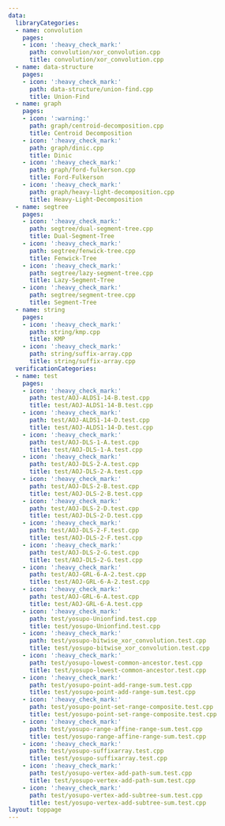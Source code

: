 ```yaml
---
data:
  libraryCategories:
  - name: convolution
    pages:
    - icon: ':heavy_check_mark:'
      path: convolution/xor_convolution.cpp
      title: convolution/xor_convolution.cpp
  - name: data-structure
    pages:
    - icon: ':heavy_check_mark:'
      path: data-structure/union-find.cpp
      title: Union-Find
  - name: graph
    pages:
    - icon: ':warning:'
      path: graph/centroid-decomposition.cpp
      title: Centroid Decomposition
    - icon: ':heavy_check_mark:'
      path: graph/dinic.cpp
      title: Dinic
    - icon: ':heavy_check_mark:'
      path: graph/ford-fulkerson.cpp
      title: Ford-Fulkerson
    - icon: ':heavy_check_mark:'
      path: graph/heavy-light-decomposition.cpp
      title: Heavy-Light-Decomposition
  - name: segtree
    pages:
    - icon: ':heavy_check_mark:'
      path: segtree/dual-segment-tree.cpp
      title: Dual-Segment-Tree
    - icon: ':heavy_check_mark:'
      path: segtree/fenwick-tree.cpp
      title: Fenwick-Tree
    - icon: ':heavy_check_mark:'
      path: segtree/lazy-segment-tree.cpp
      title: Lazy-Segment-Tree
    - icon: ':heavy_check_mark:'
      path: segtree/segment-tree.cpp
      title: Segment-Tree
  - name: string
    pages:
    - icon: ':heavy_check_mark:'
      path: string/kmp.cpp
      title: KMP
    - icon: ':heavy_check_mark:'
      path: string/suffix-array.cpp
      title: string/suffix-array.cpp
  verificationCategories:
  - name: test
    pages:
    - icon: ':heavy_check_mark:'
      path: test/AOJ-ALDS1-14-B.test.cpp
      title: test/AOJ-ALDS1-14-B.test.cpp
    - icon: ':heavy_check_mark:'
      path: test/AOJ-ALDS1-14-D.test.cpp
      title: test/AOJ-ALDS1-14-D.test.cpp
    - icon: ':heavy_check_mark:'
      path: test/AOJ-DLS-1-A.test.cpp
      title: test/AOJ-DLS-1-A.test.cpp
    - icon: ':heavy_check_mark:'
      path: test/AOJ-DLS-2-A.test.cpp
      title: test/AOJ-DLS-2-A.test.cpp
    - icon: ':heavy_check_mark:'
      path: test/AOJ-DLS-2-B.test.cpp
      title: test/AOJ-DLS-2-B.test.cpp
    - icon: ':heavy_check_mark:'
      path: test/AOJ-DLS-2-D.test.cpp
      title: test/AOJ-DLS-2-D.test.cpp
    - icon: ':heavy_check_mark:'
      path: test/AOJ-DLS-2-F.test.cpp
      title: test/AOJ-DLS-2-F.test.cpp
    - icon: ':heavy_check_mark:'
      path: test/AOJ-DLS-2-G.test.cpp
      title: test/AOJ-DLS-2-G.test.cpp
    - icon: ':heavy_check_mark:'
      path: test/AOJ-GRL-6-A-2.test.cpp
      title: test/AOJ-GRL-6-A-2.test.cpp
    - icon: ':heavy_check_mark:'
      path: test/AOJ-GRL-6-A.test.cpp
      title: test/AOJ-GRL-6-A.test.cpp
    - icon: ':heavy_check_mark:'
      path: test/yosupo-Unionfind.test.cpp
      title: test/yosupo-Unionfind.test.cpp
    - icon: ':heavy_check_mark:'
      path: test/yosupo-bitwise_xor_convolution.test.cpp
      title: test/yosupo-bitwise_xor_convolution.test.cpp
    - icon: ':heavy_check_mark:'
      path: test/yosupo-lowest-common-ancestor.test.cpp
      title: test/yosupo-lowest-common-ancestor.test.cpp
    - icon: ':heavy_check_mark:'
      path: test/yosupo-point-add-range-sum.test.cpp
      title: test/yosupo-point-add-range-sum.test.cpp
    - icon: ':heavy_check_mark:'
      path: test/yosupo-point-set-range-composite.test.cpp
      title: test/yosupo-point-set-range-composite.test.cpp
    - icon: ':heavy_check_mark:'
      path: test/yosupo-range-affine-range-sum.test.cpp
      title: test/yosupo-range-affine-range-sum.test.cpp
    - icon: ':heavy_check_mark:'
      path: test/yosupo-suffixarray.test.cpp
      title: test/yosupo-suffixarray.test.cpp
    - icon: ':heavy_check_mark:'
      path: test/yosupo-vertex-add-path-sum.test.cpp
      title: test/yosupo-vertex-add-path-sum.test.cpp
    - icon: ':heavy_check_mark:'
      path: test/yosupo-vertex-add-subtree-sum.test.cpp
      title: test/yosupo-vertex-add-subtree-sum.test.cpp
layout: toppage
---
```

